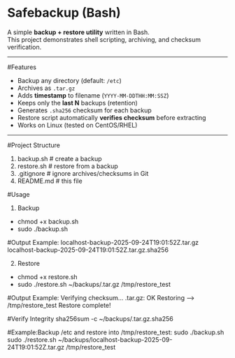 # Safebackup (Bash)

A simple **backup + restore utility** written in Bash.  
This project demonstrates shell scripting, archiving, and checksum verification.

---

#Features
- Backup any directory (default: `/etc`)
- Archives as `.tar.gz`
- Adds **timestamp** to filename (`YYYY-MM-DDTHH:MM:SSZ`)
- Keeps only the **last N** backups (retention)
- Generates `.sha256` checksum for each backup
- Restore script automatically **verifies checksum** before extracting
- Works on Linux (tested on CentOS/RHEL)

---

#Project Structure
1. backup.sh # create a backup
2. restore.sh # restore from a backup
3. .gitignore # ignore archives/checksums in Git
4. README.md # this file

#Usage
1. Backup
- chmod +x backup.sh
- sudo ./backup.sh

#Output Example:
localhost-backup-2025-09-24T19:01:52Z.tar.gz
localhost-backup-2025-09-24T19:01:52Z.tar.gz.sha256

2. Restore
- chmod +x restore.sh
- sudo ./restore.sh ~/backups/<archive>.tar.gz /tmp/restore_test

#Output Example:
Verifying checksum...
<archive>.tar.gz: OK
Restoring --> /tmp/restore_test
Restore complete!

#Verify Integrity
sha256sum -c ~/backups/<archive>.tar.gz.sha256

#Example:Backup /etc and restore into /tmp/restore_test:
sudo ./backup.sh
sudo ./restore.sh ~/backups/localhost-backup-2025-09-24T19:01:52Z.tar.gz /tmp/restore_test







